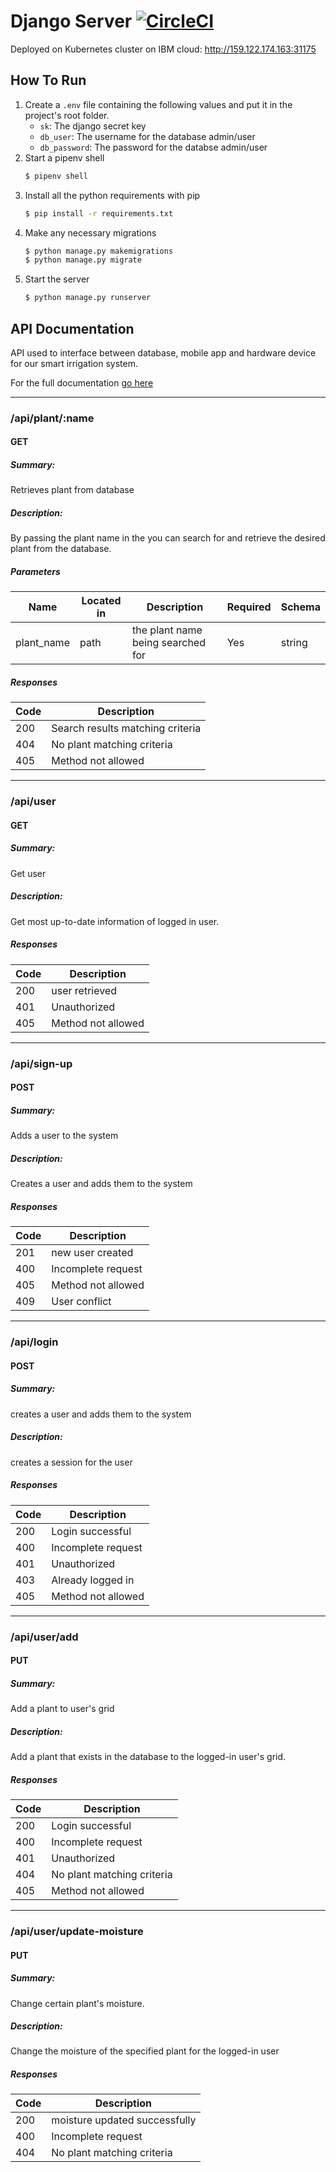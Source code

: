 # Django Server [![CircleCI](https://circleci.com/gh/mohamedazab/cfc-smart-irrigation.svg?style=svg)](https://circleci.com/gh/mohamedazab/cfc-smart-irrigation)

Deployed on Kubernetes cluster on IBM cloud: http://159.122.174.163:31175

## How To Run
1. Create a `.env` file containing the following values and put it in the project's root folder.
    - `sk`: The django secret key
    - `db_user`: The username for the database admin/user
    - `db_password`: The password for the databse admin/user
2. Start a pipenv shell
    ```sh
    $ pipenv shell
    ```
3. Install all the python requirements with pip
    ```sh
    $ pip install -r requirements.txt
    ```
4. Make any necessary migrations
    ```sh
    $ python manage.py makemigrations
    $ python manage.py migrate
    ```
5. Start the server
    ```sh
    $ python manage.py runserver
    ```

## API Documentation
API used to interface between database, mobile app and hardware device for our smart irrigation system.

For the full documentation [go here](https://app.swaggerhub.com/apis-docs/AbdelrahmanKhaledAmer/CFC-Smart-Irrigation/1.0.0)
___
### /api/plant/:name

#### GET
##### Summary:

Retrieves plant from database

##### Description:

By passing the plant name in the  you can search for and retrieve the desired plant from the database.

##### Parameters

| Name | Located in | Description | Required | Schema |
| ---- | ---------- | ----------- | -------- | ---- |
| plant_name | path | the plant name being searched for | Yes | string |

##### Responses

| Code | Description |
| ---- | ----------- |
| 200 | Search results matching criteria |
| 404 | No plant matching criteria |
| 405 | Method not allowed |
___
### /api/user

#### GET
##### Summary:

Get user

##### Description:

Get most up-to-date information of logged in user.

##### Responses

| Code | Description |
| ---- | ----------- |
| 200 | user retrieved |
| 401 | Unauthorized |
| 405 | Method not allowed |
___
### /api/sign-up

#### POST
##### Summary:

Adds a user to the system

##### Description:

Creates a user and adds them to the system

##### Responses

| Code | Description |
| ---- | ----------- |
| 201 | new user created |
| 400 | Incomplete request |
| 405 | Method not allowed |
| 409 | User conflict |
___
### /api/login

#### POST
##### Summary:

creates a user and adds them to the system

##### Description:

creates a session for the user

##### Responses

| Code | Description |
| ---- | ----------- |
| 200 | Login successful |
| 400 | Incomplete request |
| 401 | Unauthorized |
| 403 | Already logged in |
| 405 | Method not allowed |
___
### /api/user/add

#### PUT
##### Summary:

Add a plant to user's grid

##### Description:

Add a plant that exists in the database to the logged-in user's grid.

##### Responses

| Code | Description |
| ---- | ----------- |
| 200 | Login successful |
| 400 | Incomplete request |
| 401 | Unauthorized |
| 404 | No plant matching criteria |
| 405 | Method not allowed |
___
### /api/user/update-moisture

#### PUT
##### Summary:

Change certain plant's moisture.

##### Description:

Change the moisture of the specified plant for the logged-in user

##### Responses

| Code | Description |
| ---- | ----------- |
| 200 | moisture updated successfully |
| 400 | Incomplete request |
| 404 | No plant matching criteria |